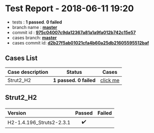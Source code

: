 # Test Report - 2018-06-11 19:20

- tests  : **1 passed**. **0 failed**
- branch name : **[master](https://github.com/apache/incubator-skywalking/tree/master)**
- commit id : **[975c04007c9da12367a81a1a9fa012b742c15e57](https://github.com/apache/incubator-skywalking/commit/975c04007c9da12367a81a1a9fa012b742c15e57)**
- cases branch: **[master](https://github.com/SkywalkingTest/skywalking-autotest-scenarios/tree/master)**
- cases commit id: **[d2b27f5ab01021cfa4b60a25db21605595512baf](https://github.com/SkywalkingTest/skywalking-autotest-scenarios/commit/d2b27f5ab01021cfa4b60a25db21605595512baf)**

## Cases List

| Case description | Status | Cases|
|:-----|:-----:|:-----:|
|Strut2_H2| **1 passed. 0 failed**| [click me](#strut2_h2) |

## Strut2_H2

### 
|  Version     | Passed | Failed|
|:------------- |:-------:|:-----:|
| H2-1.4.196_Struts2-2.3.1  | :heavy_check_mark:||

